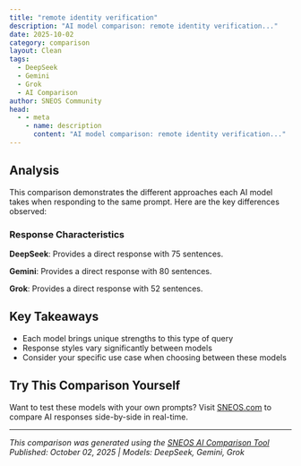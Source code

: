 ```yaml
---
title: "remote identity verification"
description: "AI model comparison: remote identity verification..."
date: 2025-10-02
category: comparison
layout: Clean
tags:
  - DeepSeek
  - Gemini
  - Grok
  - AI Comparison
author: SNEOS Community
head:
  - - meta
    - name: description
      content: "AI model comparison: remote identity verification..."
---
```


<ChatComparison
  title="remote identity verification"
  prompt="remote identity verification"
  :responses='{"DeepSeek": "Of course. Remote Identity Verification (RIDV) is a critical process for establishing trust in digital interactions. Here\u2019s a comprehensive breakdown of what it is, how it works, its key methods, benefits, challenges, and use cases.\n\n### What is Remote Identity Verification?\n\nRemote Identity Verification is the process of confirming a person\u0027s identity online, without them being physically present. It\u0027s the digital equivalent of showing your driver\u0027s license to a bank teller or a bartender.\n\nThe core goal is to answer the question: **\u0022Are you who you claim to be?\u0022** This is a fundamental pillar of security, compliance, and trust in the digital economy.\n\n---\n\n### How Does It Work? The Standard Process Flow\n\nMost modern RIDV systems follow a multi-step process that combines various technologies. Here\u2019s a typical flow:\n\n1. **Capture:**\n * The user is prompted to take a photo of their government-issued ID (e.g., passport, driver\u0027s license) using their smartphone or webcam.\n * They are then asked to take a live selfie or a short video.\n\n2. **Document Authentication:**\n * The system analyzes the submitted ID document for authenticity.\n * It checks for security features like holograms, microprinting, RFID chips (in e-passports), and font consistency to detect forgeries.\n * It also performs OCR (Optical Character Recognition) to extract the printed data (name, date of birth, ID number, etc.).\n\n3. **Biometric Verification:**\n * The system analyzes the live selfie or video.\n * It uses facial recognition technology to compare the face in the selfie with the photo on the ID document to ensure they are the same person.\n * **Liveness Detection** is a crucial part of this step. It ensures the person is physically present and not using a photo, video, or mask to spoof the system. Techniques include prompting the user to blink, smile, or turn their head.\n\n4. **Data Consistency \u0026 Fraud Checks:**\n * The extracted data (name, address, etc.) is cross-referenced against external databases, such as credit bureaus, government watchlists (e.g., PEPs - Politically Exposed Persons), and fraud databases.\n * This step helps identify synthetic identities (combining real and fake information) or known fraudulent actors.\n\n5. **Decision \u0026 Onboarding:**\n * Based on the results of all previous steps, an automated decision is made: **Approve, Review, or Deny**.\n * Approved users are seamlessly onboarded.\n * Flagged cases are sent to a human agent for manual review, providing a balance between automation and security.\n\n---\n\n### Key Methods \u0026 Technologies\n\n* **Knowledge-Based Verification (KBA):** Asking security questions (e.g., \u0022What was the model of your first car?\u0022). This is now considered less secure due to data breaches and is often used as a secondary method.\n* **Document-Based Verification:** As described above, using AI to authenticate IDs.\n* **Biometric Verification:** Primarily facial recognition, but can also include voiceprints or behavioral biometrics (how you type or hold your phone).\n* **Database Checks:** Verifying personal information against trusted data sources.\n* **Liveness Detection:** A sub-set of biometrics, essential for preventing spoofing attacks.\n\n---\n\n### Benefits of Remote Identity Verification\n\n* **Enhanced Security:** Reduces fraud, identity theft, and account takeover attempts.\n* **Regulatory Compliance:** Helps businesses meet strict KYC (Know Your Customer) and AML (Anti-Money Laundering) regulations in sectors like finance and healthcare.\n* **Improved Customer Experience:** Allows for fast, 24/7 onboarding from anywhere, eliminating the need to visit a physical branch.\n* **Operational Efficiency:** Automates a manual, time-consuming process, reducing costs and freeing up staff for more complex tasks.\n* **Scalability:** Easily handles a growing volume of users without proportional increases in cost or effort.\n\n---\n\n### Challenges and Considerations\n\n* **Privacy Concerns:** Collecting biometric and ID data raises significant privacy issues. Companies must be transparent about data usage, storage, and protection, complying with regulations like GDPR and CCPA.\n* **Spoofing \u0026 Fraud Evolution:** Criminals constantly develop new methods to bypass verification, such as deepfakes and high-quality forgeries. Providers must continuously update their liveness and detection algorithms.\n* **Bias and Accuracy:** Facial recognition algorithms have historically shown higher error rates for people of color and women. It\u0027s critical to choose providers that audit their systems for bias and achieve high accuracy across all demographics.\n* **Accessibility and Digital Divide:** Not everyone has a high-quality smartphone or a stable internet connection. Systems must offer alternative, accessible methods for verification to avoid excluding segments of the population.\n* **User Friction:** A poorly designed process can lead to user abandonment. The key is to make it as simple and intuitive as possible while maintaining security.\n\n---\n\n### Major Use Cases\n\n* **Financial Services (FinTech/Neo-Banks):** Onboarding new customers, opening accounts, and applying for loans. This is the most common use case, driven by KYC/AML laws.\n* **Crypto \u0026 Digital Asset Exchanges:** Required for compliance to prevent money laundering and fraud.\n* **Sharing Economy:** Verifying the identities of hosts and guests on platforms like Airbnb and Uber.\n* **Telemedicine \u0026 Healthcare:** Verifying patient identities for remote consultations and to securely access medical records.\n* **E-commerce \u0026 Age Verification:** Restricting the sale of age-sensitive goods like alcohol, tobacco, and gambling services.\n* **Gig Economy \u0026 HR:** Onboarding remote employees and contractors securely.\n\n### The Future of RIDV\n\nThe field is rapidly evolving. Key trends include:\n* **Digital Identity Wallets:** Users will store and control their verified identity in a digital wallet (e.g., on their phone), sharing only necessary credentials without revealing the underlying document.\n* **Behavioral Biometrics:** Continuous verification based on how a user interacts with their device.\n* **Decentralized Identity (Self-Sovereign Identity):** A model where users own and control their identity without relying on a central authority.\n\nIn conclusion, Remote Identity Verification is no longer a niche technology but a foundational component of a secure and efficient digital world. Balancing robust security with a seamless user experience and strong privacy protections is the key to its successful implementation.", "Gemini": "Remote identity verification, also known as remote IDV or digital IDV, is the process of verifying a person\u0027s identity without them being physically present. It uses technology to authenticate a person\u0027s identity using digital data sources and security measures. This is increasingly important in today\u0027s digital world for various reasons, including:\n\n* **Convenience:** Allows for onboarding and access to services from anywhere, at any time.\n* **Security:** Can be more secure than traditional methods by using multiple layers of verification.\n* **Efficiency:** Streamlines processes and reduces manual workload.\n* **Compliance:** Helps meet regulatory requirements like KYC (Know Your Customer) and AML (Anti-Money Laundering).\n\nHere\u0027s a breakdown of key aspects:\n\n**Methods and Technologies:**\n\n* **Document Verification:** Involves scanning and analyzing government-issued IDs (passports, driver\u0027s licenses, identity cards) to confirm their authenticity. Advanced technologies like optical character recognition (OCR), machine learning (ML), and AI are used to detect forgeries, alterations, and inconsistencies. These systems often verify the ID\u0027s security features (holograms, watermarks, etc.) and compare data against databases.\n\n* **Biometric Verification:** Uses unique biological characteristics to confirm identity. Common types include:\n * **Facial Recognition:** Compares a live image or video of the person to the photo on their ID or a previously enrolled image. Sophisticated algorithms analyze facial landmarks and patterns.\n * **Liveness Detection:** Ensures the person is physically present and not using a static image or video. Techniques include analyzing micro-movements, asking the user to perform specific actions (blink, turn their head), or using depth sensors.\n * **Voice Recognition:** Verifies identity based on the unique characteristics of a person\u0027s voice.\n * **Fingerprint Scanning:** While less common in purely remote settings, it can be used if the user has access to a fingerprint scanner.\n\n* **Knowledge-Based Authentication (KBA):** Asks the user questions that only they should know, based on their credit history, public records, or other personal information. Static KBA, where the same questions are always asked, is less secure than dynamic KBA, which generates new questions from a pool.\n\n* **Database Checks:** Compares the provided information against various databases, such as credit bureaus, government watch lists, and sanctions lists, to verify accuracy and identify potential risks (fraud, money laundering).\n\n* **Address Verification:** Confirms the user\u0027s address using utility bills, bank statements, or other documents.\n\n* **Mobile Verification:** Uses phone number verification and device data to confirm identity and prevent fraud.\n\n* **Digital Footprint Analysis:** Examines the user\u0027s online activity, social media profiles, and other digital data to assess their identity and risk level.\n\n**Process Flow (Typical Example):**\n\n1. **User Input:** The user initiates the verification process through an app, website, or other platform.\n2. **Data Collection:** The user is prompted to provide personal information (name, address, date of birth, etc.) and upload a photo of their ID.\n3. **Document Verification:** The system analyzes the ID for authenticity and extracts relevant information.\n4. **Biometric Verification:** The system captures a live image or video of the user and compares it to the photo on their ID. Liveness detection is performed.\n5. **Database Checks:** The system compares the user\u0027s information against various databases.\n6. **Risk Assessment:** The system assesses the overall risk level based on the verification results.\n7. **Decision:** The system approves or rejects the verification request. In some cases, manual review may be required.\n8. **Result Notification:** The user is notified of the verification outcome.\n\n**Benefits:**\n\n* **Improved Security:** Reduces the risk of fraud and identity theft.\n* **Enhanced Customer Experience:** Provides a seamless and convenient onboarding process.\n* **Reduced Costs:** Automates manual processes and reduces the need for physical document handling.\n* **Increased Compliance:** Helps meet regulatory requirements.\n* **Scalability:** Can be easily scaled to handle a large volume of verification requests.\n* **Accessibility:** Allows access to services for individuals who may not have easy access to physical verification locations.\n\n**Challenges:**\n\n* **Accuracy:** Ensuring the accuracy of verification results, especially in cases where the ID is of poor quality or the user\u0027s appearance has changed.\n* **Privacy:** Protecting user data and complying with privacy regulations (GDPR, CCPA).\n* **Bias:** Avoiding bias in algorithms, which can lead to unfair or discriminatory outcomes.\n* **Accessibility:** Ensuring the verification process is accessible to all users, including those with disabilities.\n* **Spoofing and Fraud:** Combating sophisticated fraud techniques, such as deepfakes and synthetic identities.\n* **Technology Dependence:** Reliability of the technology used is paramount. Downtime or glitches can disrupt the verification process.\n* **Cost of Implementation:** Setting up and maintaining a robust remote identity verification system can be expensive.\n\n**Use Cases:**\n\n* **Financial Services:** Account opening, loan applications, payments.\n* **Healthcare:** Patient onboarding, telemedicine.\n* **Gaming:** Age verification, preventing fraud.\n* **E-commerce:** Account creation, fraud prevention.\n* **Government:** Identity verification for online services, voting.\n* **Human Resources:** Remote employee onboarding, background checks.\n* **Real Estate:** Remote property viewings, tenant screening.\n* **Rental Services:** Verifying renters for apartments, cars, equipment.\n\n**Key Considerations when choosing a solution:**\n\n* **Accuracy and Reliability:** The solution should have a high accuracy rate and be reliable in preventing fraud.\n* **Security:** The solution should be secure and protect user data.\n* **Compliance:** The solution should comply with all relevant regulations.\n* **User Experience:** The solution should be easy to use and provide a seamless experience for users.\n* **Scalability:** The solution should be scalable to handle a large volume of verification requests.\n* **Integration:** The solution should integrate seamlessly with existing systems.\n* **Cost:** The solution should be cost-effective.\n* **Support:** Good customer support is essential.\n\n**Future Trends:**\n\n* **Increased use of AI and Machine Learning:** To improve accuracy, detect fraud, and personalize the verification experience.\n* **Biometric advancements:** More sophisticated liveness detection and biometric modalities.\n* **Decentralized Identity:** Empowering individuals to control their own identity data.\n* **Integration with Blockchain:** To enhance security and transparency.\n* **Emphasis on Privacy-Preserving Technologies:** Protecting user data and complying with privacy regulations.\n* **Continuous Authentication:** Verifying identity throughout the user journey, not just at onboarding.\n\nRemote identity verification is a rapidly evolving field, and it is important to stay up-to-date on the latest technologies and best practices. As technology advances and the need for remote services grows, remote IDV will become even more crucial for businesses and organizations across all industries.\n", "Grok": "Remote identity verification refers to the process of confirming an individual\u0027s identity without requiring them to be physically present. This is often achieved through digital means, utilizing technology to validate personal information, biometric data, or government-issued identification. It is widely used in industries like finance, healthcare, e-commerce, and online services to ensure security, prevent fraud, and comply with regulations such as Know Your Customer (KYC) and Anti-Money Laundering (AML) laws.\n\n### Key Components of Remote Identity Verification\n1. **Document Verification**:\n - Users upload photos or scans of government-issued IDs (e.g., passport, driver\u0027s license).\n - Technology, often powered by AI or machine learning, checks the authenticity of the document by analyzing security features like holograms, watermarks, or microtext.\n\n2. **Biometric Authentication**:\n - Facial recognition: Compares a live selfie or video with the photo on the ID to ensure the person matches.\n - Fingerprint or voice recognition: Less common in remote settings but used in some high-security scenarios.\n\n3. **Liveness Detection**:\n - Ensures that the person is physically present during verification and not using a photo, video, or deepfake. This may involve asking the user to blink, smile, or turn their head during a video capture.\n\n4. **Data Verification**:\n - Cross-checks user-provided information against trusted databases (e.g., credit bureaus, government records) to confirm details like name, address, or date of birth.\n\n5. **Device and Location Checks**:\n - Analyzes the user\u2019s device, IP address, or geolocation to detect suspicious activity, such as the use of VPNs or multiple accounts from the same device.\n\n### Common Technologies Used\n- **Artificial Intelligence (AI) and Machine Learning (ML)**: For analyzing documents and detecting fraud.\n- **Optical Character Recognition (OCR)**: Extracts text from ID documents for automated processing.\n- **Computer Vision**: Powers facial recognition and liveness detection.\n- **Blockchain**: Sometimes used for secure storage and sharing of verified identities.\n\n### Benefits of Remote Identity Verification\n- **Convenience**: Users can verify their identity from anywhere, at any time, without needing to visit a physical location.\n- **Speed**: Automated processes reduce verification time compared to manual checks.\n- **Cost-Effectiveness**: Reduces the need for in-person staff or physical infrastructure.\n- **Scalability**: Can handle large volumes of verifications for global businesses.\n\n### Challenges and Risks\n- **Privacy Concerns**: Collecting and storing sensitive personal data (like biometrics) raises privacy and data security issues.\n- **Fraud and Spoofing**: Hackers may attempt to bypass systems using fake IDs, deepfakes, or stolen data.\n- **Regulatory Compliance**: Different countries have varying laws (e.g., GDPR in Europe, CCPA in California) regarding data protection and identity verification.\n- **Accessibility**: Not all users have access to required technology (e.g., smartphones, high-quality cameras) or reliable internet.\n\n### Use Cases\n- **Financial Services**: Opening bank accounts, applying for loans, or investing online often requires remote KYC processes.\n- **E-Commerce**: Verifying identities for high-value transactions or age-restricted purchases (e.g., alcohol, tobacco).\n- **Healthcare**: Telemedicine platforms use it to confirm patient identities for consultations or prescriptions.\n- **Online Gaming**: Ensures compliance with age restrictions and prevents multiple accounts.\n- **Gig Economy**: Platforms like Uber or Airbnb verify drivers or hosts remotely.\n\n### Popular Remote Identity Verification Providers\n- **ID.me**: Used for government and private sector verifications, often in the U.S.\n- **Onfido**: Specializes in AI-based document and biometric verification.\n- **Jumio**: Offers identity verification and eKYC solutions with liveness detection.\n- **Veriff**: Focuses on secure and fast identity checks for businesses.\n- **SumSub**: Provides compliance and fraud prevention tools for global companies.\n\nRemote identity verification continues to evolve with advancements in AI, biometrics, and cybersecurity, aiming to balance security, user experience, and regulatory requirements. If you have a specific use case or technology in mind, let me know, and I can dive deeper!"}' 
  published-date="09:52"
/>

## Analysis

This comparison demonstrates the different approaches each AI model takes when responding to the same prompt. Here are the key differences observed:

### Response Characteristics

**DeepSeek**: Provides a direct response with 75 sentences. 

**Gemini**: Provides a direct response with 80 sentences. 

**Grok**: Provides a direct response with 52 sentences. 

## Key Takeaways

- Each model brings unique strengths to this type of query
- Response styles vary significantly between models
- Consider your specific use case when choosing between these models

## Try This Comparison Yourself

Want to test these models with your own prompts? Visit [SNEOS.com](https://sneos.com) to compare AI responses side-by-side in real-time.

---

*This comparison was generated using the [SNEOS AI Comparison Tool](https://sneos.com)*
*Published: October 02, 2025 | Models: DeepSeek, Gemini, Grok*

